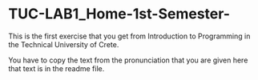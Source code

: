 # TUC-LAB1_Home-1st-Semester-
This is the first exercise that you get from Introduction to Programming in the Technical University of Crete. 


You have to copy the text from the pronunciation that you are given here that text is in the readme file. 
